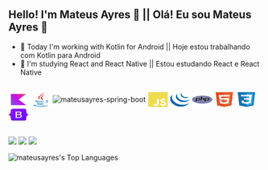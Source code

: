 ## Hello! I'm Mateus Ayres 👋 || Olá! Eu sou Mateus Ayres 👋

- 🔭 Today I'm working with Kotlin for Android || Hoje estou trabalhando com Kotlin para Android
- 🌱 I'm studying React and React Native || Estou estudando React e React Native
  
<div style="display: inline_block"><br>
  <img align="center" alt="mateusayres-Kotlin" height="30" width="40" src="https://raw.githubusercontent.com/devicons/devicon/master/icons/kotlin/kotlin-original.svg">
  <img align="center" alt="mateusayres-Java" height="30" width="40" src="https://raw.githubusercontent.com/devicons/devicon/master/icons/java/java-original.svg">
  <img align="center" alt="mateusayres-spring-boot" height="30" width="50" src="https://user-images.githubusercontent.com/33158051/103466606-760a4000-4d14-11eb-9941-2f3d00371471.png">
  <img align="center" alt="mateusayres-Js" height="30" width="40" src="https://raw.githubusercontent.com/devicons/devicon/master/icons/javascript/javascript-plain.svg">
  <img align="center" alt="mateusayres-JQuery" height="30" width="40" src="https://raw.githubusercontent.com/devicons/devicon/master/icons/jquery/jquery-original.svg">
  <img align="center" alt="mateusayres-Php" height="30" width="40" src="https://raw.githubusercontent.com/devicons/devicon/master/icons/php/php-original.svg">
  <img align="center" alt="mateusayres-HTML" height="30" width="40" src="https://raw.githubusercontent.com/devicons/devicon/master/icons/html5/html5-original.svg">
  <img align="center" alt="mateusayres-CSS" height="30" width="40" src="https://raw.githubusercontent.com/devicons/devicon/master/icons/css3/css3-original.svg">
  <img align="center" alt="mateusayres-bootstrap" height="30" width="40" src="https://raw.githubusercontent.com/devicons/devicon/master/icons/bootstrap/bootstrap-original.svg">
</div>
  
  ##
  
<div>
  <a href="https://www.linkedin.com/in/mateus-ayres-a05b58106/" target="_blank"><img src="https://img.shields.io/badge/-LinkedIn-%230077B5?style=for-the-badge&logo=linkedin&logoColor=white" target="_blank"></a> 
  <a href="https://www.instagram.com/mateusayress?igsh=NWpsNWhjemR0ZWc1&utm_source=qr" target="_blank"><img src="https://img.shields.io/badge/-Instagram-%23E4405F?style=for-the-badge&logo=instagram&logoColor=white" target="_blank"></a>
  <a href = "mailto:mateusayres@hotmail.com"><img src="https://img.shields.io/badge/Microsoft%20Outlook-0078D4?logo=microsoftoutlook&logoColor=fff&style=for-the-badge" target="_blank"></a>
</div>

![mateusayres's Top Languages](https://github-readme-stats.vercel.app/api/top-langs/?username=mateusayres&theme=gotham&show_icons=true&hide_border=true&layout=compact)
